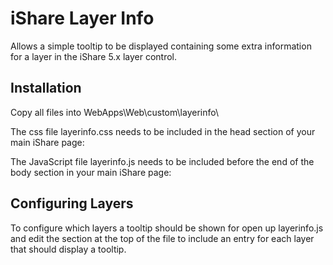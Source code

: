 iShare Layer Info
=================

Allows a simple tooltip to be displayed containing some extra information for a layer in the iShare 5.x layer control.

Installation
------------

Copy all files into WebApps\Web\custom\layerinfo\

The css file layerinfo.css needs to be included in the head section of your main iShare page:

<link href="custom/layerinfo/layerinfo.css" type="text/css" rel="stylesheet" />

The JavaScript file layerinfo.js needs to be included before the end of the body section in your main iShare page:

<script src="custom/layerinfo/layerinfo.js" type="text/javascript"></script>

Configuring Layers
------------------

To configure which layers a tooltip should be shown for open up layerinfo.js and edit the section at the top of
the file to include an entry for each layer that should display a tooltip.

